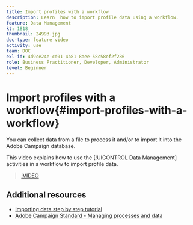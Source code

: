```yaml
---
title: Import profiles with a workflow
description: Learn  how to import profile data using a workflow.
feature: Data Management
kt: 1818
thumbnail: 24993.jpg
doc-type: feature video
activity: use
team: DOC
exl-id: 4d9ce24e-cd01-4b81-8aee-58c58ef2f286
role: Business Practitioner, Developer, Administrator
level: Beginner
---
```

# Import profiles with a workflow{#import-profiles-with-a-workflow}

You can collect data from a file to process it and/or to import it into the Adobe Campaign database.

This video explains how to use the [!UICONTROL Data Management] activities in a workflow to import profile data.

>[!VIDEO](https://video.tv.adobe.com/v/24993?quality=12)

## Additional resources

* [Importing data step by step tutorial](https://docs.adobe.com/content/help/en/campaign-standard/using/managing-processes-and-data/workflow-general-operation/importing-data.html#example--import-workflow-template)
* [Adobe Campaign Standard - Managing processes and data](https://docs.adobe.com/content/help/en/campaign-standard/using/managing-processes-and-data/about-workflows-and-data-management/discovering-workflows.html)
